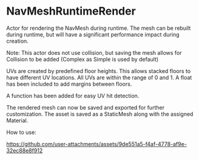 # NavMeshRuntimeRender
Actor for rendering the NavMesh during runtime. The mesh can be rebuilt during runtime, but will have a significant performance impact during creation.

Note: This actor does not use collision, but saving the mesh allows for Collision to be added (Complex as Simple is used by default)

UVs are created by predefined floor heights. This allows stacked floors to have different UV locations. All UVs are within the range of 0 and 1. A float has been included to add margins between floors.

A function has been added for easy UV hit detection.

The rendered mesh can now be saved and exported for further customization. The asset is saved as a StaticMesh along with the assigned Material.

How to use:

https://github.com/user-attachments/assets/9de551a5-f4af-4778-af9e-32ec88e8f912


